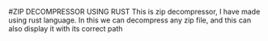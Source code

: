 #ZIP DECOMPRESSOR USING RUST
This is zip decompressor, I have made using rust language.
In this we can decompress any zip file, and this can also display it with its correct path 

